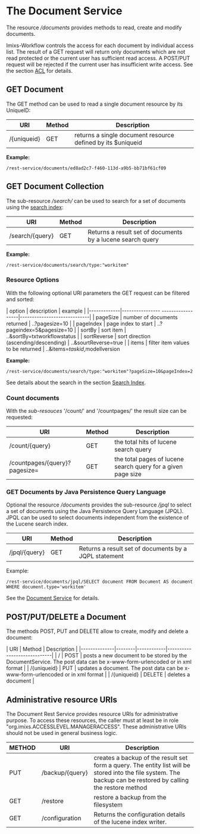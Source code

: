 # The Document Service
The resource _/documents_ provides methods to read, create and modify documents.
 
Imixs-Workflow controls the access for each document by individual access list. The result of a GET request will return only documents which are not read protected or the current user has sufficient read access. 
A POST/PUT request will be rejected if the current user has insufficient write access.
See the section [ACL](../engine/acl.html) for details.  
 
## GET Document
The GET method can be used to read a single document resource by its UniqueID:


| URI                     | Method | Description                                                        | 
|-------------------------|--------|--------------------------------------------------------------------|
| /{uniqueid}             | GET    | returns a single document resource defined by its $uniqueid        |

**Example:**

	/rest-service/documents/ed8ad2c7-f460-113d-a9b5-bb71bf61cf09

## GET Document Collection
The sub-resource _/search/_ can be used to search for a set of documents using the [search index](../engine/luceneservice.html):


| URI                     | Method | Description                                                        | 
|-------------------------|--------|--------------------------------------------------------------------|
| /search/{query}         | GET    | Returns a result set of documents by a lucene search query         |


**Example:**

	/rest-service/documents/search/type:"workitem"



### Resource Options
With the following optional URI parameters the GET request can be filtered and sorted:

| option      | description                       | example             		|
|-------------|---------------- ------------------|-----------------------------|
| pageSize    | number of documents returned      | ..?pagesize=10           	|
| pageIndex   | page index to start               | ..?pageindex=5&pagesize=10  |
| sortBy	  | sort item 					      | ..&sortBy=txtworkflowstatus |
| sortReverse | sort direction (ascending/descending)   | ..&sourtReverse=true		|
| items       | filter item values to be returned | ..&items=$taskid,$modellversion
 
 
**Example:**

	/rest-service/documents/search/type:"workitem"?pageSize=10&pageIndex=2
 
See details about the search in the section [Search Index](../engine/luceneservice.html).



### Count documents

With the _sub-resouces_ '/count/' and '/countpages/' the result size can be requested:

| URI                     | Method | Description                                                        | 
|-------------------------|--------|--------------------------------------------------------------------|
| /count/{query}    | GET    | the total hits of lucene search query                        		    |
| /countpages/{query}?pagesize= | GET    | the total pages of lucene search query for a given page size |





### GET Documents by Java Persistence Query Language
Optional the  resource _/documents_ provides the sub-resource _/jpql_ to select a set of documents using the Java Persistence Query Language (JPQL). JPQL can be used to select documents independent from the existence of the Lucene search index.


| URI                     | Method | Description                                                | 
|-------------------------|--------|------------------------------------------------------------|
| /jpql/{query}           | GET    | Returns a result set of documents by a JQPL statement      |



Example:

	/rest-service/documents/jpql/SELECT document FROM Document AS document WHERE document.type='workitem'
 
See the [Document Service](../engine/documentservice.html) for details.




## POST/PUT/DELETE a Document
The methods POST, PUT and DELETE allow to create, modify and delete a document:


| URI          | Method | Description                              | 
|--------------|--------|------------|-----------------------------|
| /            | POST   | posts a new document to be stored by the  DocumentService. The post data can be x-www-form-urlencoded or in xml format   |
| /{uniqueid}  | PUT	| updates  a document. The post data can be x-www-form-urlencoded or in xml format  					|
| /{uniqueid}  | DELETE | deletes a document  						|




## Administrative resource URIs

The Document Rest Service provides resource URIs for administrative purpose. To access these resources, the caller  must at least be in role "org.imixs.ACCESSLEVEL.MANAGERACCESS". These administrative URIs should not be used in  general business logic.  
 
| METHOD |URI                     | Description                                                                        | 
|--------|------------------------|------------------------------------------------------------------------------------|
| PUT 	 | /backup/{query}        | creates a backup of the result set form a query. The entity list will be stored into the file system. The backup can be restored by calling the restore method | 
| GET    | /restore               |restore a backup from the filesystem  |
| GET    | /configuration         | Returns the configuration details of the lucene index writer. | 



     
   